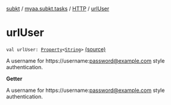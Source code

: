 [subkt](../../index.md) / [myaa.subkt.tasks](../index.md) / [HTTP](index.md) / [urlUser](./url-user.md)

# urlUser

`val urlUser: `[`Property`](https://docs.gradle.org/current/javadoc/org/gradle/api/provider/Property.html)`<`[`String`](https://kotlinlang.org/api/latest/jvm/stdlib/kotlin/-string/index.html)`>` [(source)](https://github.com/Myaamori/SubKt/blob/0.1.7/src/main/kotlin/myaa/subkt/tasks/tasks.kt#L1322)

A username for https://username:password@example.com style authentication.

**Getter**

A username for https://username:password@example.com style authentication.

